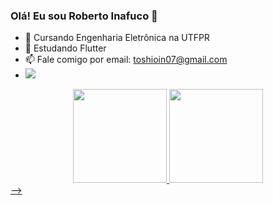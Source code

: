 ### Olá! Eu sou Roberto Inafuco 👋

- 🔭 Cursando Engenharia Eletrônica na UTFPR
- 🌱 Estudando Flutter
- 📫 Fale comigo por email: toshioin07@gmail.com
- <a href="https://www.linkedin.com/in/roberto-inafuco-3333b71a9/" target="_blank"><img src="https://img.shields.io/badge/-LinkedIn-%230077B5?style=for-the-badge&logo=linkedin&logoColor=white" target="_blank"></a>

<div align="center">
  <a href="https://github.com/ToshioInafuco">
  <img height="150em" src="https://github-readme-stats.vercel.app/api?username=ToshioInafuco&show_icons=true&theme=github_dark&include_all_commits=true&count_private=true"/>
  <img height="150em" src="https://github-readme-stats.vercel.app/api/top-langs/?username=ToshioInafuco&layout=compact&langs_count=7&theme=github_dark"/>
</div>
<!-- <div style="display: inline_block"><br>
  <img align="center" alt="Python" height="30" width="40" src="https://raw.githubusercontent.com/devicons/devicon/master/icons/python/python-original.svg">
  <img align="center" alt="Python" height="30" width="40" src="https://cdn.jsdelivr.net/gh/devicons/devicon/icons/c/c-original.svg" />
<!--   <img align="center" alt="Js" height="30" width="40" src="https://raw.githubusercontent.com/devicons/devicon/master/icons/javascript/javascript-plain.svg"> -->
<!--   <img align="center" alt="React" height="30" width="40" src="https://raw.githubusercontent.com/devicons/devicon/master/icons/react/react-original.svg"> -->
  
</div> -->
  
  ##
